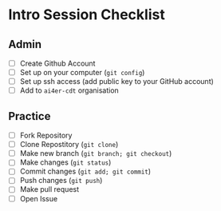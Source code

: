 # Intro Session Checklist

## Admin

- [ ] Create Github Account
- [ ] Set up on your computer (`git config`)
- [ ] Set up ssh access (add public key to your GitHub account)
- [ ] Add to `ai4er-cdt` organisation

## Practice

- [ ] Fork Repository
- [ ] Clone Repostitory (`git clone`)
- [ ] Make new branch (`git branch; git checkout`)
- [ ] Make changes (`git status`)
- [ ] Commit changes (`git add; git commit`)
- [ ] Push changes (`git push`)
- [ ] Make pull request
- [ ] Open Issue

